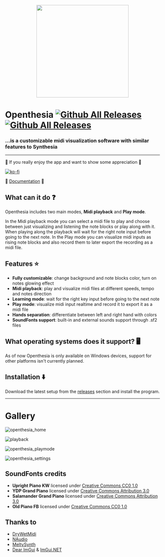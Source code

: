 <p align="center">
 <img src="https://i.imgur.com/aN1rSmB.png" width="300" height="300" />
</p>

# Openthesia [![Github All Releases](https://img.shields.io/github/v/release/ImAxel0/Openthesia?&style=for-the-badge)]() [![Github All Releases](https://img.shields.io/github/downloads/ImAxel0/Openthesia/total.svg?&color=31CB15&style=for-the-badge)]()
### ...is a customizable midi visualization software with similar features to Synthesia
  
---
:gift: If you really enjoy the app and want to show some appreciation :gift:


[![ko-fi](https://ko-fi.com/img/githubbutton_sm.svg)](https://ko-fi.com/L3L2K933D)

  :orange_book: [Documentation](https://openthesia.pages.dev/documentation) :orange_book:

## What can it do :question:
Openthesia includes two main modes, **Midi playback** and **Play mode**.

In the Midi playback mode you can select a midi file to play and choose between just visualizing and listening the note blocks or play along with it.
When playing along the playback will wait for the right note input before going to the next note.
In the Play mode you can visualize midi inputs as rising note blocks and also record them to later export the recording as a midi file.

## Features :star:
- **Fully customizable**: change background and note blocks color, turn on notes glowing effect
- **Midi playback**: play and visualize midi files at different speeds, tempo and notes direction
- **Learning mode**: wait for the right key input before going to the next note
- **Play mode**: visualize midi input realtime and record it to export it as a midi file
- **Hands separation**: differentiate between left and right hand with colors
- **SoundFonts support**: built-in and external sounds support through .sf2 files

## What operating systems does it support? :desktop_computer:
As of now Openthesia is only available on Windows devices, support for other platforms isn't currently planned.

## Installation :arrow_down:
Download the latest setup from the [releases](https://github.com/ImAxel0/Openthesia/releases) section and install the program.

---
# Gallery
![openthesia_home](https://github.com/ImAxel0/Openthesia/assets/124681710/bf9d0fc8-55a9-4583-9514-da29bd5159dd)

![playback](https://github.com/ImAxel0/Openthesia/assets/124681710/bfccfaac-cb8f-4ffc-87ac-23c0ced6b0e8)

![openthesia_playmode](https://github.com/ImAxel0/Openthesia/assets/124681710/915717df-796a-4697-904a-8582321f3de6)

![openthesia_settings](https://github.com/ImAxel0/Openthesia/assets/124681710/7e8afe03-764c-4ff1-af9d-2337b03edd23)

## SoundFonts credits
- **Upright Piano KW** licensed under [Creative Commons CC0 1.0](https://creativecommons.org/publicdomain/zero/1.0/)
- **YDP Grand Piano** licensed under [Creative Commons Attribution 3.0](https://creativecommons.org/licenses/by/3.0/)
- **Salamander Grand Piano** licensed under [Creative Commons Attribution 3.0](https://creativecommons.org/licenses/by/3.0/)
- **Old Piano FB** licensed under [Creative Commons CC0 1.0](https://creativecommons.org/publicdomain/zero/1.0/)

## Thanks to

- [DryWetMidi](https://melanchall.github.io/drywetmidi/index.html)
- [NAudio](https://github.com/naudio/NAudio)
- [MeltySynth](https://github.com/sinshu/meltysynth)
- [Dear ImGui](https://github.com/ocornut/imgui) & [ImGui.NET](https://github.com/ImGuiNET/ImGui.NET)
